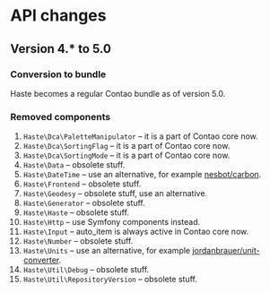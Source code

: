 # API changes

## Version 4.* to 5.0

### Conversion to bundle

Haste becomes a regular Contao bundle as of version 5.0. 

### Removed components

1. `Haste\Dca\PaletteManipulator` – it is a part of Contao core now.
2. `Haste\Dca\SortingFlag` – it is a part of Contao core now.
3. `Haste\Dca\SortingMode` – it is a part of Contao core now.
4. `Haste\Data` – obsolete stuff.
5. `Haste\DateTime` – use an alternative, for example [nesbot/carbon](https://github.com/briannesbitt/Carbon).
6. `Haste\Frontend` – obsolete stuff.
7. `Haste\Geodesy` – obsolete stuff, use an alternative.
8. `Haste\Generator` – obsolete stuff.
9. `Haste\Haste` – obsolete stuff.
10. `Haste\Http` – use Symfony components instead.
11. `Haste\Input` – auto_item is always active in Contao core now.
12. `Haste\Number` – obsolete stuff.
13. `Haste\Units` – use an alternative, for example [jordanbrauer/unit-converter](https://github.com/jordanbrauer/unit-converter).
14. `Haste\Util\Debug` – obsolete stuff.
15. `Haste\Util\RepositoryVersion` – obsolete stuff.
